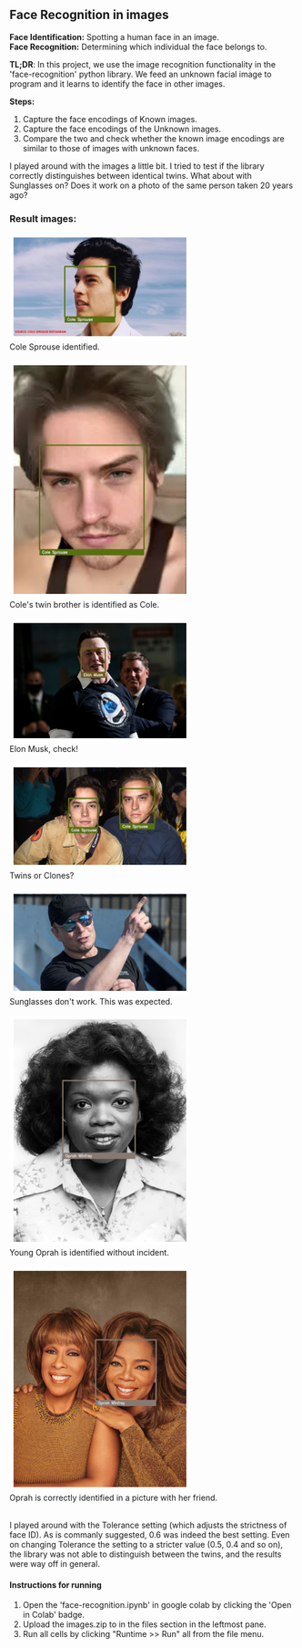 ## Face Recognition in images

**Face Identification:** Spotting a human face in an image. <br>
**Face Recognition:** Determining which individual the face belongs to. 

**TL;DR**: In this project, we use the image recognition functionality in the 'face-recognition' python library. We feed an unknown facial image to program and it learns to identify the face in other images.

**Steps:** <br>
1) Capture the face encodings of Known images. <br>
2) Capture the face encodings of the Unknown images. <br>
3) Compare the two and check whether the known image encodings are similar to those of images with unknown faces.

I played around with the images a little bit. I tried to test if the library correctly distinguishes between identical twins. What about with Sunglasses on? 
Does it work on a photo of the same person taken 20 years ago?

### Result images:

![Result7](result_images/Result_7.png) <br>Cole Sprouse identified.<br><br>
![Result4](result_images/Result_4.png) <br>Cole's twin brother is identified as Cole. <br><br>
![Result5](result_images/Result_5.png) <br>Elon Musk, check!<br><br>
![Result6](result_images/Result_6.png) <br>Twins or Clones?<br><br>
![Result1](result_images/Result_1.png) <br>Sunglasses don't work. This was expected.<br><br>
![Result2](result_images/Result_2.png) <br>Young Oprah is identified without incident.<br><br>
![Result3](result_images/Result_3.png) <br>Oprah is correctly identified in a picture with her friend.<br><br>

I played around with the Tolerance setting (which adjusts the strictness of face ID).
As is commanly suggested, 0.6 was indeed the best setting. Even on changing Tolerance the setting to a stricter value (0.5, 0.4 and so on), the library was not able to distinguish between the twins, and the results were way off in general. 



#### Instructions for running
1) Open the 'face-recognition.ipynb' in google colab by clicking the 'Open in Colab' badge.
1) Upload the images.zip to in the files section in the leftmost pane.
2) Run all cells by clicking "Runtime >> Run" all from the file menu.
